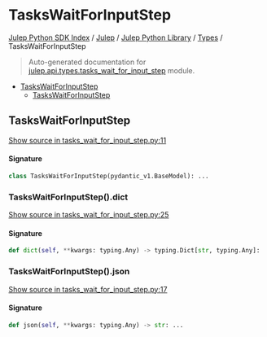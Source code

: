 # TasksWaitForInputStep

[Julep Python SDK Index](../../../README.md#julep-python-sdk-index) / [Julep](../../index.md#julep) / [Julep Python Library](../index.md#julep-python-library) / [Types](./index.md#types) / TasksWaitForInputStep

> Auto-generated documentation for [julep.api.types.tasks_wait_for_input_step](../../../../../../../julep/api/types/tasks_wait_for_input_step.py) module.

- [TasksWaitForInputStep](#taskswaitforinputstep)
  - [TasksWaitForInputStep](#taskswaitforinputstep-1)

## TasksWaitForInputStep

[Show source in tasks_wait_for_input_step.py:11](../../../../../../../julep/api/types/tasks_wait_for_input_step.py#L11)

#### Signature

```python
class TasksWaitForInputStep(pydantic_v1.BaseModel): ...
```

### TasksWaitForInputStep().dict

[Show source in tasks_wait_for_input_step.py:25](../../../../../../../julep/api/types/tasks_wait_for_input_step.py#L25)

#### Signature

```python
def dict(self, **kwargs: typing.Any) -> typing.Dict[str, typing.Any]: ...
```

### TasksWaitForInputStep().json

[Show source in tasks_wait_for_input_step.py:17](../../../../../../../julep/api/types/tasks_wait_for_input_step.py#L17)

#### Signature

```python
def json(self, **kwargs: typing.Any) -> str: ...
```